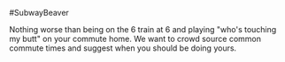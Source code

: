 #SubwayBeaver

Nothing worse than being on the 6 train at 6 and playing "who's touching my butt" on your commute home. We want to crowd source common commute times and suggest when you should be doing yours.


